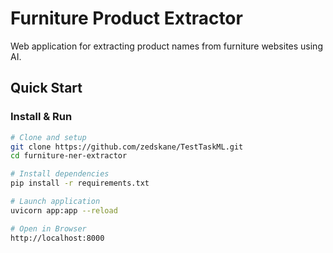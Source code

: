 # Furniture Product Extractor

Web application for extracting product names from furniture websites using AI.

## Quick Start

### Install & Run
```bash
# Clone and setup
git clone https://github.com/zedskane/TestTaskML.git
cd furniture-ner-extractor

# Install dependencies
pip install -r requirements.txt

# Launch application
uvicorn app:app --reload

# Open in Browser
http://localhost:8000
